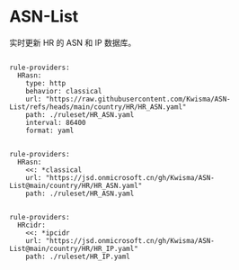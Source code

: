 
# ASN-List

实时更新 HR 的 ASN 和 IP 数据库。

<pre><code class="language-javascript">
rule-providers:
  HRasn:
    type: http
    behavior: classical
    url: "https://raw.githubusercontent.com/Kwisma/ASN-List/refs/heads/main/country/HR/HR_ASN.yaml"
    path: ./ruleset/HR_ASN.yaml
    interval: 86400
    format: yaml
</code></pre>

<pre><code class="language-javascript">
rule-providers:
  HRasn:
    <<: *classical
    url: "https://jsd.onmicrosoft.cn/gh/Kwisma/ASN-List@main/country/HR/HR_ASN.yaml"
    path: ./ruleset/HR_ASN.yaml
</code></pre>

<pre><code class="language-javascript">
rule-providers:
  HRcidr:
    <<: *ipcidr
    url: "https://jsd.onmicrosoft.cn/gh/Kwisma/ASN-List@main/country/HR/HR_IP.yaml"
    path: ./ruleset/HR_IP.yaml
</code></pre>